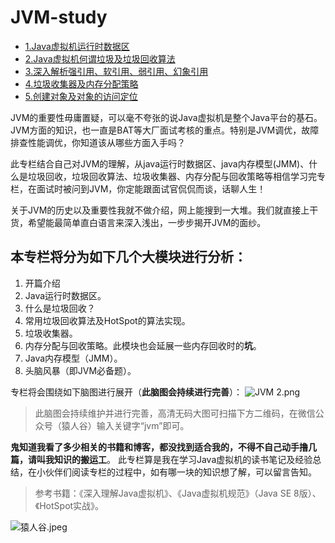 # JVM-study
- [1.Java虚拟机运行时数据区](【JVM从小白学成大佬】1.Java虚拟机运行时数据区.md)
- [2.Java虚拟机何谓垃圾及垃圾回收算法](【JVM从小白学成大佬】2.Java虚拟机何谓垃圾及垃圾回收算法.md)
- [3.深入解析强引用、软引用、弱引用、幻象引用](【JVM从小白学成大佬】3.深入解析强引用、软引用、弱引用、幻象引用.md)
- [4.垃圾收集器及内存分配策略](【JVM从小白学成大佬】4.垃圾收集器及内存分配策略.md)
- [5.创建对象及对象的访问定位](【JVM从小白学成大佬】5.创建对象及对象的访问定位.md)



JVM的重要性毋庸置疑，可以毫不夸张的说Java虚拟机是整个Java平台的基石。 JVM方面的知识，也一直是BAT等大厂面试考核的重点。特别是JVM调优，故障排查性能调优，你知道该从哪些方面入手吗？ 

此专栏结合自己对JVM的理解，从java运行时数据区、java内存模型(JMM)、什么是垃圾回收，垃圾回收算法、垃圾收集器、内存分配与回收策略等相信学习完专栏，在面试时被问到JVM，你定能跟面试官侃侃而谈，话聊人生！

关于JVM的历史以及重要性我就不做介绍，网上能搜到一大堆。我们就直接上干货，希望能最简单直白语言来深入浅出，一步步揭开JVM的面纱。

## 本专栏将分为如下几个大模块进行分析：
1. 开篇介绍
2. Java运行时数据区。
3. 什么是垃圾回收？
4. 常用垃圾回收算法及HotSpot的算法实现。
5. 垃圾收集器。
6. 内存分配与回收策略。此模块也会延展一些内存回收时的**坑**。
7. Java内存模型（JMM）。
8. 头脑风暴（即JVM必备题）。

专栏将会围绕如下脑图进行展开（**此脑图会持续进行完善**）：
![JVM _2_.png](https://i.loli.net/2019/08/19/Vdh6brKZaNRDtkx.png)

>此脑图会持续维护并进行完善，高清无码大图可扫描下方二维码，在微信公众号（猿人谷）输入关键字“jvm”即可。

**鬼知道我看了多少相关的书籍和博客，都没找到适合我的，不得不自己动手撸几篇，请叫我知识的搬运工**。 此专栏算是我在学习Java虚拟机的读书笔记及经验总结，在小伙伴们阅读专栏的过程中，如有哪一块的知识想了解，可以留言告知。

>参考书籍：《深入理解Java虚拟机》、《Java虚拟机规范》（Java SE 8版）、《HotSpot实战》。

![猿人谷.jpeg](https://i.loli.net/2019/08/20/dBJZkfcAMsUnx1w.jpg)


